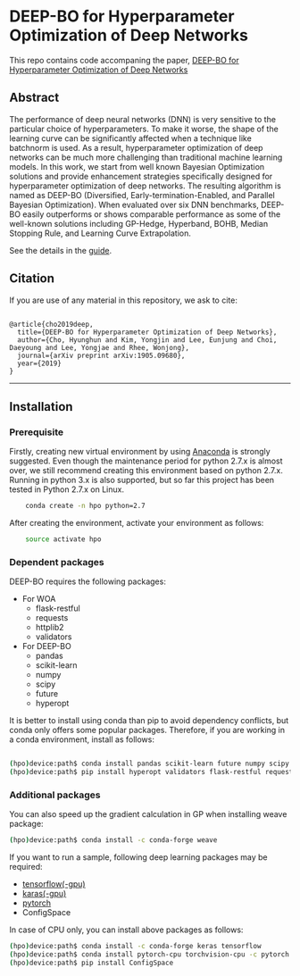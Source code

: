 # DEEP-BO for Hyperparameter Optimization of Deep Networks

This repo contains code accompaning the paper, [DEEP-BO for Hyperparameter Optimization of Deep Networks](https://arxiv.org/abs/1905.09680)  

## Abstract

The performance of deep neural networks (DNN) is very sensitive to the particular choice of hyperparameters. To make it worse, the shape of the learning curve can be significantly affected when a technique like batchnorm is used. As a result, hyperparameter optimization of deep networks can be much more challenging than traditional machine learning models. In this work, we start from well known Bayesian Optimization solutions and provide enhancement strategies specifically designed for hyperparameter optimization of deep networks. 
The resulting algorithm is named as DEEP-BO (Diversified, Early-termination-Enabled, and Parallel Bayesian Optimization). When evaluated over six DNN benchmarks, DEEP-BO easily outperforms or shows comparable performance as some of the well-known solutions including GP-Hedge, Hyperband, BOHB, Median Stopping Rule, and Learning Curve Extrapolation.

See the details in the [guide](https://github.com/snu-adsl/DEEP-BO/wiki). 


## Citation

If you are use of any material in this repository, we ask to cite:

```

@article{cho2019deep,
  title={DEEP-BO for Hyperparameter Optimization of Deep Networks},
  author={Cho, Hyunghun and Kim, Yongjin and Lee, Eunjung and Choi, Daeyoung and Lee, Yongjae and Rhee, Wonjong},
  journal={arXiv preprint arXiv:1905.09680},
  year={2019}
}

```

-------

## Installation

### Prerequisite

Firstly, creating new virtual environment by using [Anaconda](https://www.anaconda.com/download/) is strongly suggested.
Even though the maintenance period for python 2.7.x is almost over, we still recommend creating this environment based on python 2.7.x.
Running in python 3.x is also supported, but so far this project has been tested in Python 2.7.x on Linux.

```bash
    conda create -n hpo python=2.7
```

After creating the environment, activate your environment as follows:

```bash
    source activate hpo
```

### Dependent packages

DEEP-BO requires the following packages:

* For WOA
  * flask-restful
  * requests
  * httplib2
  * validators
* For DEEP-BO
  * pandas
  * scikit-learn
  * numpy
  * scipy
  * future
  * hyperopt


It is better to install using conda than pip to avoid dependency conflicts, but conda only offers some popular packages.
Therefore, if you are working in a conda environment, install as follows:

```bash

(hpo)device:path$ conda install pandas scikit-learn future numpy scipy
(hpo)device:path$ pip install hyperopt validators flask-restful requests httplib2
```

### Additional packages

You can also speed up the gradient calculation in GP when installing weave package:
```bash
(hpo)device:path$ conda install -c conda-forge weave
```

If you want to run a sample, following deep learning packages may be required:

* [tensorflow(-gpu)](https://www.tensorflow.org/install)
* [karas(-gpu)](https://keras.io/#installation)
* [pytorch](https://pytorch.org/get-started/locally/)
* ConfigSpace

In case of CPU only, you can install above packages as follows:
```bash
(hpo)device:path$ conda install -c conda-forge keras tensorflow 
(hpo)device:path$ conda install pytorch-cpu torchvision-cpu -c pytorch
(hpo)device:path$ pip install ConfigSpace
```



